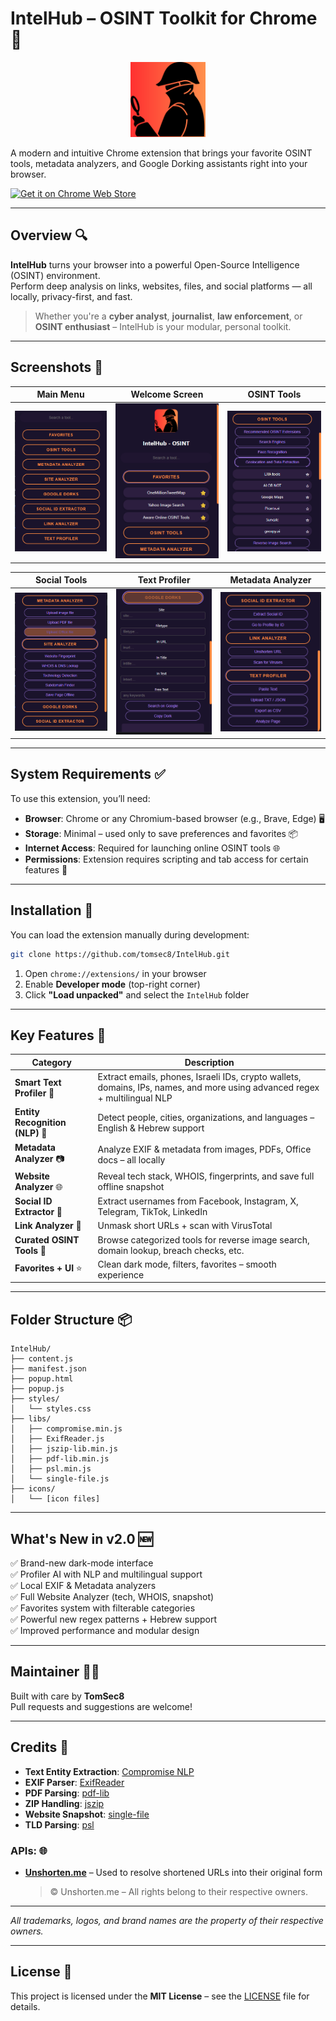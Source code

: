 # IntelHub – OSINT Toolkit for Chrome 🧠

<p align="center">
  <img src="IntelHub/icons/icon.png" alt="IntelHub Logo" width="120" />
</p>


A modern and intuitive Chrome extension that brings your favorite OSINT tools, metadata analyzers, and Google Dorking assistants right into your browser.

[![Get it on Chrome Web Store](https://img.shields.io/badge/Install%20from-Chrome%20Web%20Store-blue.svg?logo=google-chrome)](https://chromewebstore.google.com/detail/jfjpgfklmjdhabodgghmjclpgnpiejlh)


---

## Overview 🔍

**IntelHub** turns your browser into a powerful Open-Source Intelligence (OSINT) environment.  
Perform deep analysis on links, websites, files, and social platforms — all locally, privacy-first, and fast.

> Whether you're a **cyber analyst**, **journalist**, **law enforcement**, or **OSINT enthusiast** – IntelHub is your modular, personal toolkit.

---

## Screenshots 📸

| Main Menu | Welcome Screen | OSINT Tools |
|-----------|----------------|--------------|
| ![](screenshots/main-menu.PNG) | ![](screenshots/welcome-screen.PNG) | ![](screenshots/osint-tools.PNG) |

| Social Tools | Text Profiler | Metadata Analyzer |
|--------------|----------------|--------------------|
| ![](screenshots/social-tools.PNG) | ![](screenshots/text-profiler.PNG) | ![](screenshots/metadata-analyzer.PNG) |

---

## System Requirements ✅

To use this extension, you’ll need:

- **Browser**: Chrome or any Chromium-based browser (e.g., Brave, Edge) 🖥️ 
- **Storage**: Minimal – used only to save preferences and favorites  📦
- **Internet Access**: Required for launching online OSINT tools 🌐 
- **Permissions**: Extension requires scripting and tab access for certain features 🧩 

---

## Installation 🚀

You can load the extension manually during development:

```bash
git clone https://github.com/tomsec8/IntelHub.git
```

1. Open `chrome://extensions/` in your browser  
2. Enable **Developer mode** (top-right corner)  
3. Click **"Load unpacked"** and select the `IntelHub` folder  

---

## Key Features 🚀

| Category               | Description                                                                 |
|------------------------|-----------------------------------------------------------------------------|
| **Smart Text Profiler** 🔎 | Extract emails, phones, Israeli IDs, crypto wallets, domains, IPs, names, and more using advanced regex + multilingual NLP |
| **Entity Recognition (NLP)** 🧠 | Detect people, cities, organizations, and languages – English & Hebrew support |
| **Metadata Analyzer** 📷     | Analyze EXIF & metadata from images, PDFs, Office docs – all locally |
| **Website Analyzer** 🌐      | Reveal tech stack, WHOIS, fingerprints, and save full offline snapshot |
| **Social ID Extractor** 🧬   | Extract usernames from Facebook, Instagram, X, Telegram, TikTok, LinkedIn |
| **Link Analyzer** 🔗        | Unmask short URLs + scan with VirusTotal |
| **Curated OSINT Tools** 🧰  | Browse categorized tools for reverse image search, domain lookup, breach checks, etc. |
| **Favorites + UI** ⭐        | Clean dark mode, filters, favorites – smooth experience |


---

## Folder Structure  📦

```
IntelHub/
├── content.js
├── manifest.json
├── popup.html
├── popup.js
├── styles/
│   └── styles.css
├── libs/
│   ├── compromise.min.js
│   ├── ExifReader.js
│   ├── jszip-lib.min.js
│   ├── pdf-lib.min.js
│   ├── psl.min.js
│   └── single-file.js
├── icons/
│   └── [icon files]

```

---

## What's New in v2.0 🆕

✅ Brand-new dark-mode interface  
✅ Profiler AI with NLP and multilingual support  
✅ Local EXIF & Metadata analyzers  
✅ Full Website Analyzer (tech, WHOIS, snapshot)  
✅ Favorites system with filterable categories  
✅ Powerful new regex patterns + Hebrew support  
✅ Improved performance and modular design  

---

## Maintainer 👨‍💻

Built with care by **TomSec8**  
Pull requests and suggestions are welcome!

---

## Credits 🤝

- **Text Entity Extraction**: [Compromise NLP](https://github.com/spencermountain/compromise)  
- **EXIF Parser**: [ExifReader](https://github.com/mattiasw/ExifReader)  
- **PDF Parsing**: [pdf-lib](https://github.com/Hopding/pdf-lib)  
- **ZIP Handling**: [jszip](https://github.com/Stuk/jszip)  
- **Website Snapshot**: [single-file](https://github.com/gildas-lormeau/SingleFile)  
- **TLD Parsing**: [psl](https://github.com/lupomontero/psl)

### APIs: 🌐
- **[Unshorten.me](https://unshorten.me)** – Used to resolve shortened URLs into their original form  
  > © Unshorten.me – All rights belong to their respective owners.

---

*All trademarks, logos, and brand names are the property of their respective owners.*

---

## License  📜

This project is licensed under the **MIT License** – see the [LICENSE](LICENSE) file for details.
